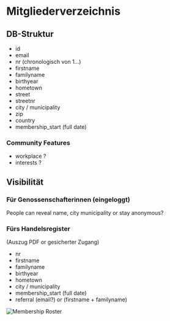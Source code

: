 # Mitgliederverzeichnis

## DB-Struktur

- id
- email
- nr (chronologisch von 1...)
- firstname
- familyname
- birthyear
- hometown 
- street
- streetnr
- city / municipality
- zip
- country
- membership_start (full date)

### Community Features
- workplace ?
- interests ?

## Visibilität

### Für Genossenschafterinnen (eingeloggt)
People can reveal name, city municipality or stay anonymous?

### Fürs Handelsregister 
(Auszug PDF or gesicherter Zugang)
- nr
- firstname
- familyname
- birthyear
- hometown 
- city / municipality
- membership_start (full date)
- referral (email?) or (firstname + familyname)

![Membership Roster](https://user-images.githubusercontent.com/7697124/76142658-01249600-6070-11ea-8bf9-2158fa7f68dc.png)

